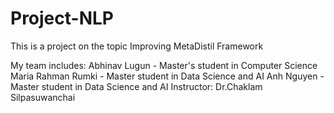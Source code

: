 # Project-NLP

This is a project on the topic Improving MetaDistil Framework

My team includes:
Abhinav Lugun - Master's student in Computer Science
Maria Rahman Rumki - Master student in Data Science and AI
Anh Nguyen - Master student in Data Science and AI
Instructor: Dr.Chaklam Silpasuwanchai